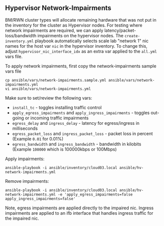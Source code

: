 ## Hypervisor Network-Impairments

BM/RWN cluster types will allocate remaining hardware that was not put in the inventory for the cluster as Hypervisor nodes. For testing where network impairments are required, we can apply latency/packet-loss/bandwidth impairments on the hypervisor nodes. The `create-inventory.yml` playbook automatically selects scale lab "network 1" nic names for the host var `nic` in the hypervisor inventory. To change this, adjust `hypervisor_nic_interface_idx` as an extra var applied to the `all.yml` vars file.

To apply network impairments, first copy the network-impairments sample vars file

```console
cp ansible/vars/network-impairments.sample.yml ansible/vars/network-impairments.yml
vi ansible/vars/network-impairments.yml
```

Make sure to set/review the following vars:

* `install_tc` - toggles installing traffic control
* `apply_egress_impairments` and `apply_ingress_impairments` - toggles out-going or incoming traffic impairments
* `egress_delay` and `ingress_delay` - latency for egress/ingress in milliseconds
* `egress_packet_loss` and `ingress_packet_loss` - packet loss in percent (Example `0.01` for 0.01%)
* `egress_bandwidth` and `ingress_bandwidth` - bandwidth in kilobits (Example `100000` which is 100000kbps or 100Mbps)

Apply impairments:

```console
ansible-playbook -i ansible/inventory/cloud03.local ansible/hv-network-impairments.yml
```

Remove impairments:

```console
ansible-playbook -i ansible/inventory/cloud03.local ansible/hv-network-impairments.yml -e 'apply_egress_impairments=false apply_ingress_impairments=false'
```

Note, egress impairments are applied directly to the impaired nic. Ingress impairments are applied to an ifb interface that handles ingress traffic for the impaired nic.
